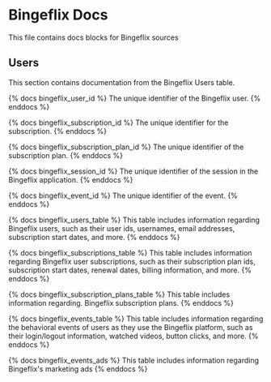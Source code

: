 # Bingeflix Docs
This file contains docs blocks for Bingeflix sources

## Users
This section contains documentation from the Bingeflix Users table.

{% docs bingeflix_user_id %}
The unique identifier of the Bingeflix user.
{% enddocs %}

{% docs bingeflix_subscription_id %}
The unique identifier for the subscription.
{% enddocs %}

{% docs bingeflix_subscription_plan_id %}
The unique identifier of the subscription plan.
{% enddocs %}

{% docs bingeflix_session_id %}
The unique identifier of the session in the Bingeflix application.
{% enddocs %}

{% docs bingeflix_event_id %}
The unique identifier of the event.
{% enddocs %}

{% docs bingeflix_users_table %}
This table includes information regarding Bingeflix users, such as their user ids, usernames, email addresses, subscription start dates, and more.
{% enddocs %}

{% docs bingeflix_subscriptions_table %}
This table includes information regarding Bingeflix user subscriptions, such as their subscription plan ids, subscription start dates, renewal dates, billing information, and more.
{% enddocs %}

{% docs bingeflix_subscription_plans_table %}
This table includes information regarding. Bingeflix subscription plans.
{% enddocs %}

{% docs bingeflix_events_table %}
This table includes information regarding the behavioral events of users as they use the Bingeflix platform, such as their login/logout information, watched videos, button clicks, and more.
{% enddocs %}

{% docs bingeflix_events_ads %}
This table includes information regarding Bingeflix's marketing ads
{% enddocs %}

